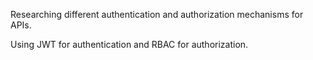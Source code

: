 Researching different authentication and authorization mechanisms for APIs.

Using JWT for authentication and RBAC for authorization.